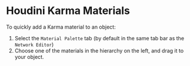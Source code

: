 # Houdini Karma Materials

To quickly add a Karma material to an object:

1. Select the `Material Palette` tab (by default in the same tab bar as the `Network Editor`)
2. Choose one of the materials in the hierarchy on the left, and drag it to your object.

